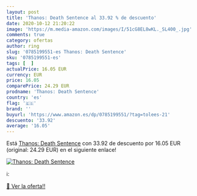 ```yaml
---
layout: post
title: 'Thanos: Death Sentence al 33.92 % de descuento'
date: 2020-10-12 21:20:22
image: 'https://m.media-amazon.com/images/I/51cG8EL8wKL._SL400_.jpg'
comments: true
category: ofertas
author: ring
slug: '0785199551-es Thanos: Death Sentence'
sku: '0785199551-es'
tags: [  ]
actualPrice: 16.05 EUR
currency: EUR
price: 16.05
comparePrice: 24.29 EUR
prodname: 'Thanos: Death Sentence'
country: 'es'
flag: '🇪🇸'
brand: ''
buyurl: 'https://www.amazon.es/dp/0785199551/?tag=tolees-21'
descuento: '33.92'
average: '16.05'
---
```


Está [Thanos: Death Sentence](https://www.amazon.es/dp/0785199551/?tag=tolees-21) con 33.92 de descuento por 16.05 EUR (original: 24.29 EUR) en el siguiente enlace!

[![Thanos: Death Sentence](https://m.media-amazon.com/images/I/51cG8EL8wKL._SL400_.jpg)](https://www.amazon.es/dp/0785199551/?tag=tolees-21)

ℹ️:


[🛒 Ver la oferta!!](https://www.amazon.es/dp/0785199551/?tag=tolees-21)
